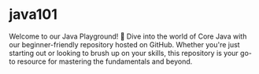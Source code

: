 # java101
Welcome to our Java Playground! 🚀 Dive into the world of Core Java with our beginner-friendly repository hosted on GitHub. Whether you're just starting out or looking to brush up on your skills, this repository is your go-to resource for mastering the fundamentals and beyond. 
